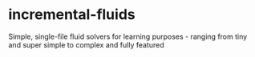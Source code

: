 incremental-fluids
==================

Simple, single-file fluid solvers for learning purposes - ranging from tiny and super simple to complex and fully featured
